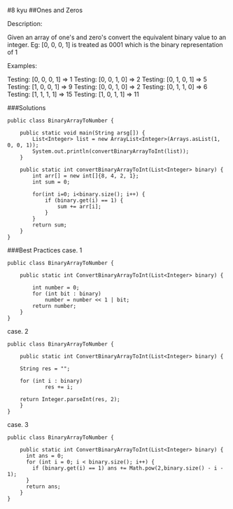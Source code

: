 #8 kyu
##Ones and Zeros

Description:

Given an array of one's and zero's convert the equivalent binary value to an integer.
Eg: [0, 0, 0, 1] is treated as 0001 which is the binary representation of 1

Examples:

Testing: [0, 0, 0, 1] => 1
Testing: [0, 0, 1, 0] => 2
Testing: [0, 1, 0, 1] => 5
Testing: [1, 0, 0, 1] => 9
Testing: [0, 0, 1, 0] => 2
Testing: [0, 1, 1, 0] => 6
Testing: [1, 1, 1, 1] => 15
Testing: [1, 0, 1, 1] => 11

###Solutions

```{.java}
public class BinaryArrayToNumber {

    public static void main(String arsg[]) {
        List<Integer> list = new ArrayList<Integer>(Arrays.asList(1, 0, 0, 1));
        System.out.println(convertBinaryArrayToInt(list));
    }

    public static int convertBinaryArrayToInt(List<Integer> binary) {
        int arr[] = new int[]{8, 4, 2, 1};
        int sum = 0;

        for(int i=0; i<binary.size(); i++) {
            if (binary.get(i) == 1) {
                sum += arr[i];
            }
        }
        return sum;
    }
}
```

###Best Practices
case. 1
```{.java}
public class BinaryArrayToNumber {

    public static int ConvertBinaryArrayToInt(List<Integer> binary) {
        
        int number = 0;
        for (int bit : binary)
            number = number << 1 | bit;
        return number;
    }
}
```

case. 2
```{.java}
public class BinaryArrayToNumber {

    public static int ConvertBinaryArrayToInt(List<Integer> binary) {
    
    String res = "";
    
    for (int i : binary)
            res += i; 
        
    return Integer.parseInt(res, 2);
    }
}
```

case. 3
```{.java}
public class BinaryArrayToNumber {

    public static int ConvertBinaryArrayToInt(List<Integer> binary) {
      int ans = 0;
      for (int i = 0; i < binary.size(); i++) {
        if (binary.get(i) == 1) ans += Math.pow(2,binary.size() - i - 1);
      }
      return ans;
    }
}
```